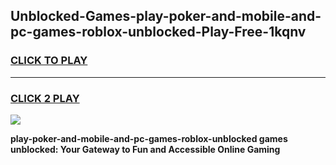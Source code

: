 
## Unblocked-Games-play-poker-and-mobile-and-pc-games-roblox-unblocked-Play-Free-1kqnv
<h3>
<a href="https://premium76.site?title=play-poker-and-mobile-and-pc-games-roblox-unblocked&ref=23A">CLICK TO PLAY</a></h3>
<hr>

<h3>
<a href="https://premium76.site?title=play-poker-and-mobile-and-pc-games-roblox-unblocked&ref=23A">CLICK 2 PLAY</a>
  
</h3>

<a href="https://premium76.site?title=play-poker-and-mobile-and-pc-games-roblox-unblocked&ref=23A"><img src="https://clearcache.store/games.png"></a>


**play-poker-and-mobile-and-pc-games-roblox-unblocked games unblocked: Your Gateway to Fun and Accessible Online Gaming**
